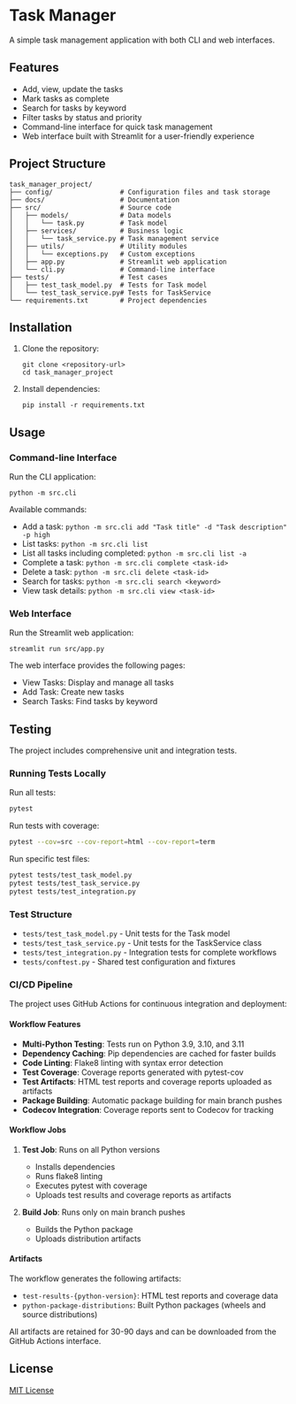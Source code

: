 # Task Manager

A simple task management application with both CLI and web interfaces.

## Features

- Add, view, update the tasks
- Mark tasks as complete
- Search for tasks by keyword
- Filter tasks by status and priority
- Command-line interface for quick task management
- Web interface built with Streamlit for a user-friendly experience

## Project Structure

```
task_manager_project/
├── config/                 # Configuration files and task storage
├── docs/                   # Documentation
├── src/                    # Source code
│   ├── models/             # Data models
│   │   └── task.py         # Task model
│   ├── services/           # Business logic
│   │   └── task_service.py # Task management service
│   ├── utils/              # Utility modules
│   │   └── exceptions.py   # Custom exceptions
│   ├── app.py              # Streamlit web application
│   └── cli.py              # Command-line interface
├── tests/                  # Test cases
│   ├── test_task_model.py  # Tests for Task model
│   └── test_task_service.py# Tests for TaskService
└── requirements.txt        # Project dependencies
```

## Installation

1. Clone the repository:
   ```
   git clone <repository-url>
   cd task_manager_project
   ```

2. Install dependencies:
   ```
   pip install -r requirements.txt
   ```

## Usage

### Command-line Interface

Run the CLI application:

```
python -m src.cli
```

Available commands:

- Add a task: `python -m src.cli add "Task title" -d "Task description" -p high`
- List tasks: `python -m src.cli list`
- List all tasks including completed: `python -m src.cli list -a`
- Complete a task: `python -m src.cli complete <task-id>`
- Delete a task: `python -m src.cli delete <task-id>`
- Search for tasks: `python -m src.cli search <keyword>`
- View task details: `python -m src.cli view <task-id>`

### Web Interface

Run the Streamlit web application:

```
streamlit run src/app.py
```

The web interface provides the following pages:
- View Tasks: Display and manage all tasks
- Add Task: Create new tasks
- Search Tasks: Find tasks by keyword

## Testing

The project includes comprehensive unit and integration tests.

### Running Tests Locally

Run all tests:
```bash
pytest
```

Run tests with coverage:
```bash
pytest --cov=src --cov-report=html --cov-report=term
```

Run specific test files:
```bash
pytest tests/test_task_model.py
pytest tests/test_task_service.py
pytest tests/test_integration.py
```

### Test Structure

- `tests/test_task_model.py` - Unit tests for the Task model
- `tests/test_task_service.py` - Unit tests for the TaskService class
- `tests/test_integration.py` - Integration tests for complete workflows
- `tests/conftest.py` - Shared test configuration and fixtures

### CI/CD Pipeline

The project uses GitHub Actions for continuous integration and deployment:

#### Workflow Features

- **Multi-Python Testing**: Tests run on Python 3.9, 3.10, and 3.11
- **Dependency Caching**: Pip dependencies are cached for faster builds
- **Code Linting**: Flake8 linting with syntax error detection
- **Test Coverage**: Coverage reports generated with pytest-cov
- **Test Artifacts**: HTML test reports and coverage reports uploaded as artifacts
- **Package Building**: Automatic package building for main branch pushes
- **Codecov Integration**: Coverage reports sent to Codecov for tracking

#### Workflow Jobs

1. **Test Job**: Runs on all Python versions
   - Installs dependencies
   - Runs flake8 linting
   - Executes pytest with coverage
   - Uploads test results and coverage reports as artifacts

2. **Build Job**: Runs only on main branch pushes
   - Builds the Python package
   - Uploads distribution artifacts

#### Artifacts

The workflow generates the following artifacts:
- `test-results-{python-version}`: HTML test reports and coverage data
- `python-package-distributions`: Built Python packages (wheels and source distributions)

All artifacts are retained for 30-90 days and can be downloaded from the GitHub Actions interface.

## License

[MIT License](LICENSE)
